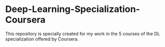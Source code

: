 # Deep-Learning-Specialization-Coursera
This repository is specially created for my work in the 5 courses of the DL specialization offered by Coursera.
